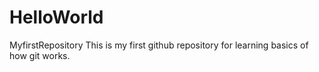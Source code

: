 # HelloWorld
MyfirstRepository
This is my first github repository for learning basics of how git works.
